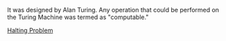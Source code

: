 It was designed by Alan Turing.
Any operation that could be performed on the Turing Machine was termed as "computable."

[Halting Problem](Halting%20Problem.md)
